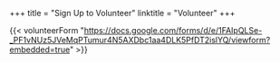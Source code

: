 +++
title = "Sign Up to Volunteer"
linktitle = "Volunteer"
+++

{{< volunteerForm "https://docs.google.com/forms/d/e/1FAIpQLSe-_PF1vNUz5JVeMqPTumur4N5AXDbc1aa4DLK5PfDT2islYQ/viewform?embedded=true" >}}
